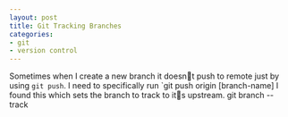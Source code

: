```yaml
---
layout: post
title: Git Tracking Branches
categories:
- git
- version control
---
```

Sometimes when I create a new branch it doesnt push to remote just by using
`git push`. I need to specifically run `git push origin [branch-name]
I found this which sets the branch to track to its upstream.
git branch --track
